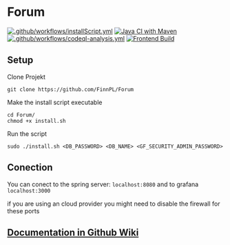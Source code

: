 # Forum

[![.github/workflows/installScript.yml](https://github.com/FinnPL/Forum/actions/workflows/installScript.yml/badge.svg)](https://github.com/FinnPL/Forum/actions/workflows/installScript.yml)
[![Java CI with Maven](https://github.com/FinnPL/Forum/actions/workflows/maven.yml/badge.svg)](https://github.com/FinnPL/Forum/actions/workflows/maven.yml)
[![.github/workflows/codeql-analysis.yml](https://github.com/FinnPL/Forum/actions/workflows/codeql-analysis.yml/badge.svg)](https://github.com/FinnPL/Forum/actions/workflows/codeql-analysis.yml)
[![Frontend Build](https://github.com/FinnPL/Forum/actions/workflows/build-frontend.yml/badge.svg)](https://github.com/FinnPL/Forum/actions/workflows/build-frontend.yml)

## Setup

Clone Projekt

```
git clone https://github.com/FinnPL/Forum
```

Make the install script executable

```
cd Forum/
chmod +x install.sh
```

Run the script

```
sudo ./install.sh <DB_PASSWORD> <DB_NAME> <GF_SECURITY_ADMIN_PASSWORD>
```

## Conection

You can conect to the spring server: `localhost:8080`
and to grafana `localhost:3000`

if you are using an cloud provider you might need to disable the firewall for these ports

## [Documentation in Github Wiki](https://github.com/FinnPL/Forum/wiki)
